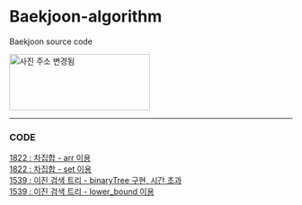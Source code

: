 # Baekjoon-algorithm
Baekjoon source code
<!DOCTYPE html>
<html>
  <body>
    <a href="https://www.acmicpc.net/">
      <img src="https://d2gd6pc034wcta.cloudfront.net/images/logo@2x.png" width="250" height="100" alt="사진 주소 변경됨" >
    </a>
    <hr>
    <h3>CODE</h3>
    <p>
      <a href="https://github.com/kkj041찾9/Baekjoon-algorithm/blob/master/darr.cpp">
        1822 : 차집합 - arr 이용</a><br>
      <a href="https://github.com/kkj0419/Baekjoon-algorithm/blob/master/dset.cpp">
        1822 : 차집합 - set 이용</a><br>
      <a href="https://github.com/kkj0419/Baekjoon-algorithm/blob/master/binaryTree.cpp">
        1539 : 이진 검색 트리 - binaryTree 구현, 시간 초과 </a><br>
      <a href="https://github.com/kkj0419/Baekjoon-algorithm/blob/master/setlevel.cpp">
        1539 : 이진 검색 트리 - lower_bound 이용</a><br>
    </p>
      
  </body>
  </html>
